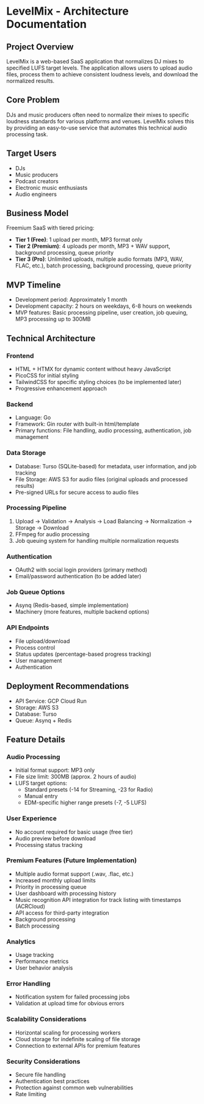 # LevelMix - Architecture Documentation

## Project Overview
LevelMix is a web-based SaaS application that normalizes DJ mixes to specified LUFS target levels. The application allows users to upload audio files, process them to achieve consistent loudness levels, and download the normalized results.

## Core Problem
DJs and music producers often need to normalize their mixes to specific loudness standards for various platforms and venues. LevelMix solves this by providing an easy-to-use service that automates this technical audio processing task.

## Target Users
- DJs
- Music producers
- Podcast creators
- Electronic music enthusiasts
- Audio engineers

## Business Model
Freemium SaaS with tiered pricing:
- **Tier 1 (Free)**: 1 upload per month, MP3 format only
- **Tier 2 (Premium)**: 4 uploads per month, MP3 + WAV support, background processing, queue priority
- **Tier 3 (Pro)**: Unlimited uploads, multiple audio formats (MP3, WAV, FLAC, etc.), batch processing, background processing, queue priority

## MVP Timeline
- Development period: Approximately 1 month
- Development capacity: 2 hours on weekdays, 6-8 hours on weekends
- MVP features: Basic processing pipeline, user creation, job queuing, MP3 processing up to 300MB

## Technical Architecture

### Frontend
- HTML + HTMX for dynamic content without heavy JavaScript
- PicoCSS for initial styling
- TailwindCSS for specific styling choices (to be implemented later)
- Progressive enhancement approach

### Backend
- Language: Go
- Framework: Gin router with built-in html/template
- Primary functions: File handling, audio processing, authentication, job management

### Data Storage
- Database: Turso (SQLite-based) for metadata, user information, and job tracking
- File Storage: AWS S3 for audio files (original uploads and processed results)
- Pre-signed URLs for secure access to audio files

### Processing Pipeline
1. Upload → Validation → Analysis → Load Balancing → Normalization → Storage → Download
2. FFmpeg for audio processing
3. Job queuing system for handling multiple normalization requests

### Authentication
- OAuth2 with social login providers (primary method)
- Email/password authentication (to be added later)

### Job Queue Options
- Asynq (Redis-based, simple implementation)
- Machinery (more features, multiple backend options)

### API Endpoints
- File upload/download
- Process control
- Status updates (percentage-based progress tracking)
- User management
- Authentication

## Deployment Recommendations
- API Service: GCP Cloud Run
- Storage: AWS S3
- Database: Turso
- Queue: Asynq + Redis

## Feature Details

### Audio Processing
- Initial format support: MP3 only
- File size limit: 300MB (approx. 2 hours of audio)
- LUFS target options:
  - Standard presets (-14 for Streaming, -23 for Radio)
  - Manual entry
  - EDM-specific higher range presets (-7, -5 LUFS)

### User Experience
- No account required for basic usage (free tier)
- Audio preview before download
- Processing status tracking

### Premium Features (Future Implementation)
- Multiple audio format support (.wav, .flac, etc.)
- Increased monthly upload limits
- Priority in processing queue
- User dashboard with processing history
- Music recognition API integration for track listing with timestamps (ACRCloud)
- API access for third-party integration
- Background processing
- Batch processing

### Analytics
- Usage tracking
- Performance metrics
- User behavior analysis

### Error Handling
- Notification system for failed processing jobs
- Validation at upload time for obvious errors

### Scalability Considerations
- Horizontal scaling for processing workers
- Cloud storage for indefinite scaling of file storage
- Connection to external APIs for premium features

### Security Considerations
- Secure file handling
- Authentication best practices
- Protection against common web vulnerabilities
- Rate limiting